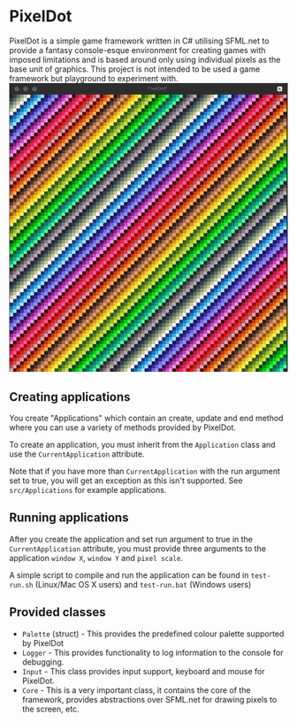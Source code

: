 # PixelDot
PixelDot is a simple game framework written in C# utilising SFML.net to provide a fantasy console-esque environment for creating games with imposed limitations and is based around only using individual pixels as the base unit of graphics. This project is not intended to be used a game framework but playground to experiment with.
![PixelDot](Screenshot.png)

## Creating applications
You create "Applications" which contain an create, update and end method where you can use a variety of methods provided by PixelDot.

To create an application, you must inherit from the `Application` class and use the `CurrentApplication` attribute.

Note that if you have more than `CurrentApplication` with the run argument set to true, you will get an exception as this isn't supported. See `src/Applications` for example applications.

## Running applications
After you create the application and set run argument to true in the `CurrentApplication` attribute, you must provide three arguments to the application `window X`, `window Y` and `pixel scale`.

A simple script to compile and run the application can be found in `test-run.sh` (Linux/Mac OS X users) and `test-run.bat` (Windows users)

## Provided classes
- `Palette` (struct) - This provides the predefined colour palette supported by PixelDot
- `Logger` - This provides functionality to log information to the console for debugging.
- `Input` - This class provides input support, keyboard and mouse for PixelDot.
- `Core` - This is a very important class, it contains the core of the framework, provides abstractions over SFML.net for drawing pixels to the screen, etc.